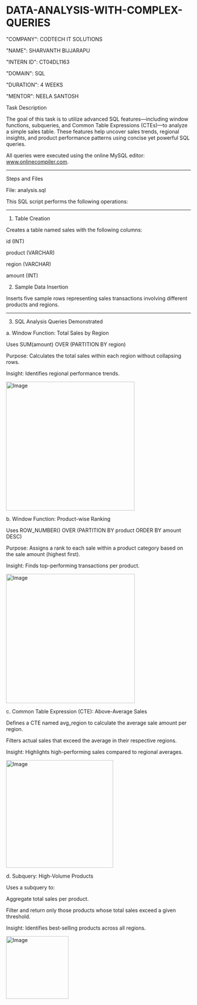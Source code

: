 # DATA-ANALYSIS-WITH-COMPLEX-QUERIES

"COMPANY": CODTECH IT SOLUTIONS

"NAME": SHARVANTH BIJJARAPU

"INTERN ID": CT04DL1163 

"DOMAIN": SQL

"DURATION": 4 WEEKS

"MENTOR": NEELA SANTOSH

Task Description

The goal of this task is to utilize advanced SQL features—including window functions, subqueries, and Common Table Expressions (CTEs)—to analyze a simple sales table. These features help uncover sales trends, regional insights, and product performance patterns using concise yet powerful SQL queries.

All queries were executed using the online MySQL editor: www.onlinecompiler.com.


---

Steps and Files

File: analysis.sql

This SQL script performs the following operations:


---

1. Table Creation

Creates a table named sales with the following columns:

id (INT)

product (VARCHAR)

region (VARCHAR)

amount (INT)



2. Sample Data Insertion

Inserts five sample rows representing sales transactions involving different products and regions.

---

3. SQL Analysis Queries Demonstrated

a. Window Function: Total Sales by Region

Uses SUM(amount) OVER (PARTITION BY region)

Purpose: Calculates the total sales within each region without collapsing rows.

Insight: Identifies regional performance trends.

<img width="350" alt="Image" src="https://github.com/user-attachments/assets/0f667753-b41d-4771-958e-362e98b5dc43" />


b. Window Function: Product-wise Ranking

Uses ROW_NUMBER() OVER (PARTITION BY product ORDER BY amount DESC)

Purpose: Assigns a rank to each sale within a product category based on the sale amount (highest first).

Insight: Finds top-performing transactions per product.

<img width="351" alt="Image" src="https://github.com/user-attachments/assets/b3396b61-04bb-43fa-b7d9-5797fe7b3a5c" />


c. Common Table Expression (CTE): Above-Average Sales

Defines a CTE named avg_region to calculate the average sale amount per region.

Filters actual sales that exceed the average in their respective regions.

Insight: Highlights high-performing sales compared to regional averages.

<img width="292" alt="Image" src="https://github.com/user-attachments/assets/b2665a1c-824c-4159-bdf5-4bf2af577766" />


d. Subquery: High-Volume Products

Uses a subquery to:

Aggregate total sales per product.

Filter and return only those products whose total sales exceed a given threshold.


Insight: Identifies best-selling products across all regions.

<img width="170" alt="Image" src="https://github.com/user-attachments/assets/d1a0c21b-2205-4111-87f4-77d6e55bc078" />
